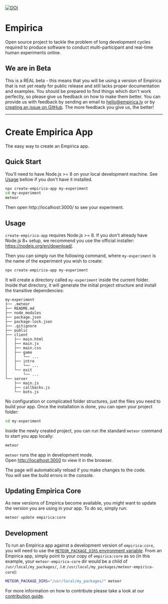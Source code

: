 [![DOI](https://zenodo.org/badge/DOI/10.5281/zenodo.1488413.svg)](https://doi.org/10.5281/zenodo.1488413)

# Empirica

Open source project to tackle the problem of long development cycles required to
produce software to conduct multi-participant and real-time human experiments
online.

## We are in Beta

This is a REAL beta - this means that you will be using a version of Empirica
that is not yet ready for public release and still lacks proper documentation
and examples. You should be prepared to find things which don't work perfectly,
so please give us feedback on how to make them better. You can provide us with
feedback by sending an email to hello@empirica.ly or by
[creating an issue on GitHub](https://github.com/empiricaly/create-empirica-app/issues).
The more feedback you give us, the better!

---

# Create Empirica App

The easy way to create an Empirica app.

## Quick Start

You’ll need to have Node.js >= 8 on your local development machine. See
[Usage](#usage) bellow if you don't have it installed.

```sh
npx create-empirica-app my-experiment
cd my-experiment
meteor
```

Then open http://localhost:3000/ to see your experiment.

## Usage

`create-empirica-app` requires Node.js >= 8. If you don't already have Node.js
8+ setup, we recommend you use the official installer:
https://nodejs.org/en/download/.

Then you can simply run the following command, where `my-experiment` is the name
of the experiment you wish to create:

```sh
npx create-empirica-app my-experiment
```

It will create a directory called `my-experiment` inside the current folder.<br>
Inside that directory, it will generate the initial project structure and
install the transitive dependencies:

```
my-experiment
├── .meteor
├── README.md
├── node_modules
├── package.json
├── package-lock.json
├── .gitignore
├── public
├── client
│   ├── main.html
│   ├── main.js
│   ├── main.css
│   ├── game
│   │   └── ...
│   ├── intro
│   │   └── ...
│   └── exit
│       └── ...
└── server
    ├── main.js
    ├── callbacks.js
    └── bots.js
```

No configuration or complicated folder structures, just the files you need to
build your app. Once the installation is done, you can open your project folder:

```sh
cd my-experiment
```

Inside the newly created project, you can run the standard `meteor` command to
start you app locally:

```sh
meteor
```

`meteor` runs the app in development mode.<br> Open
[http://localhost:3000](http://localhost:3000) to view it in the browser.

The page will automatically reload if you make changes to the code.<br> You will
see the build errors in the console.

## Updating Empirica Core

As new versions of Empirica become available, you might want to update the
version you are using in your app. To do so, simply run:

```sh
meteor update empirica:core
```

## Development

To run an Empirica app against a development version of `empirica:core`, you
will need to use the
[`METEOR_PACKAGE_DIRS` environment variable](https://docs.meteor.com/environment-variables.html#METEOR-PACKAGE-DIRS).
From an Empirica app, simply point to your copy of `empirica:core` as so (in
this example, your `meteor-empirica-core` dir would be a child of
`/usr/local/my_packages/`, .i.e `/usr/local/my_packages/meteor-empirica-core`):

```sh
METEOR_PACKAGE_DIRS="/usr/local/my_packages/" meteor
```

For more information on how to contribute please take a look at our
[contribution guide](./.github/CONTRIBUTING.md).
